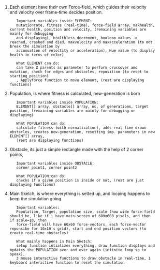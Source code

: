 1) Each element have their own Force-field, which guides their velocity and velocity over frame-time decides position.
       
          Important variables inside ELEMENT:
          mutationrate, fitness (real-time), force-field array, maxhealth, current health, position and velocity, (remaining variables are mainly for debugging
          and displaying), healthloss_decrement, boolean values -> reached, crashed and died, maxvelocity and maxacceleration (to not break the simulation by 
          accumuation of veloctity or acceleration), Hue value (to display health in terms of color)
          
          What ELEMENT can do:
          can take 2 parents as parameter to perform crossover and mutation, check for edges and obstacles, reposition (to reset to starting position)
          , Applyforce function to move element, (rest are displaying functions)
    
    
2) Population, is where fitness is calculated, new-generation is born
   
          Important variables inside POPULATION:
          ELEMENT[] array, obstacle[] array, no. of generations, target position, (remaining variables are mainly for debugging or displaying)
          
          What POPULATION can do:
          calculate fitness (with normalization), adds real time drawn obstacles, creates new-generation, resetting imp. parameters in new ELEMENT[] array, 
          (rest are displaying functions)
          
   
3) Obstacle, its just a simple rectangle made with the help of 2 corner points,
   
          Important variables inside OBSTACLE:
          corner point1, corner point2
          
          What POPULATION can do:
          checks if a given position is inside or not, (rest are just displaying functions)
          
   
   
4) Main Sketch, is where everything is setted up, and looping happens to keep the simulation going
   
          Important variables:
          Population, Target, population size, scale (how wide force-field should be, like if i have main-screen of 600x600 pixels, and then if scale=10, then
          force-field will have 60x60 force-vectors, each force-vector reponsibe for 10x10's grid), start and end position vectors (to create real-time obstacles)
          
          What mainly happens in Main Sketch:
          setup function intializes everything, draw function displays and updates the POPULATION over and over again (infinite loop so to speak),
          3 mouse interactive functions to draw obstacle in real-time, 1 keyboard interactive function to reset the simulation
        
   
   
